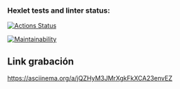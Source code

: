 ### Hexlet tests and linter status:
[![Actions Status](https://github.com/AlphaConstuye/python-project-140/actions/workflows/hexlet-check.yml/badge.svg)](https://github.com/AlphaConstuye/python-project-140/actions)

[![Maintainability](https://qlty.sh/gh/AlphaConstuye/projects/python-project-140/maintainability.svg)](https://qlty.sh/gh/AlphaConstuye/projects/python-project-140)

## Link grabación ##
https://asciinema.org/a/jQZHyM3JMrXgkFkXCA23envEZ
